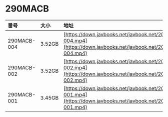 # 290MACB

| 番号 | 大小 | 地址 |
| :--- | :--- | :--- |
| 290MACB-004 | 3.52GB | [https://down.javbooks.net/javbook.net/2020/06/27/290MACB-004.mp4](https://down.javbooks.net/javbook.net/2020/06/27/290MACB-004.mp4) |
| 290MACB-002 | 3.52GB | [https://down.javbooks.net/javbook.net/2020/06/27/290MACB-002.mp4](https://down.javbooks.net/javbook.net/2020/06/27/290MACB-002.mp4) |
| 290MACB-001 | 3.45GB | [https://down.javbooks.net/javbook.net/2020/06/27/290MACB-001.mp4](https://down.javbooks.net/javbook.net/2020/06/27/290MACB-001.mp4) |

